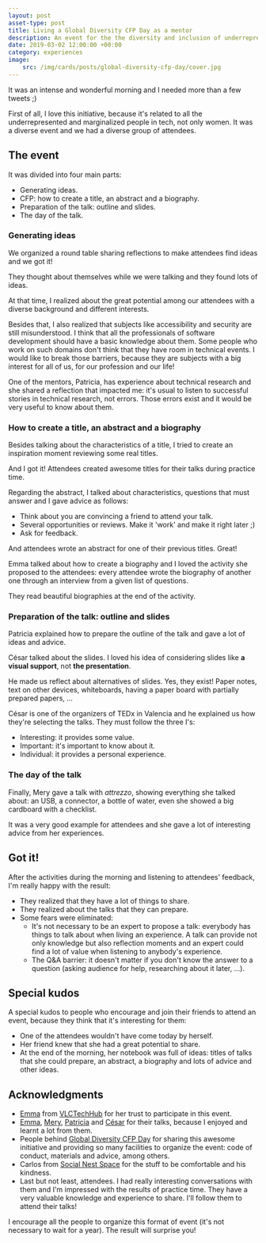 ```yaml
---
layout: post
asset-type: post
title: Living a Global Diversity CFP Day as a mentor
description: An event for the the diversity and inclusion of underrepresented and marginalized people in tech
date: 2019-03-02 12:00:00 +00:00
category: experiences
image:
    src: /img/cards/posts/global-diversity-cfp-day/cover.jpg
---
```


It was an intense and wonderful morning and I needed more than a few tweets ;)

First of all, I love this initiative, because it's related to all the underrepresented and marginalized people in tech, not only women. It was a diverse event and we had a diverse group of attendees.

## The event

It was divided into four main parts:

* Generating ideas.
* CFP: how to create a title, an abstract and a biography.
* Preparation of the talk: outline and slides.
* The day of the talk.

### Generating ideas

We organized a round table sharing reflections to make attendees find ideas and we got it!

They thought about themselves while we were talking and they found lots of ideas.

At that time, I realized about the great potential among our attendees with a diverse background and different interests. 

Besides that, I also realized that subjects like accessibility and security are still misunderstood. I think that all the professionals of software development should have a basic knowledge about them. Some people who work on such domains don't think that they have room in technical events. I would like to break those barriers, because they are subjects with a big interest for all of us, for our profession and our life!

One of the mentors, Patricia, has experience about technical research and she shared a reflection that impacted me: it's usual to listen to successful stories in technical research, not errors. Those errors exist and it would be very useful to know about them.

### How to create a title, an abstract and a biography

Besides talking about the characteristics of a title, I tried to create an inspiration moment reviewing some real titles. 

And I got it! Attendees created awesome titles for their talks during practice time.

Regarding the abstract, I talked about characteristics, questions that must answer and I gave advice as follows:

* Think about you are convincing a friend to attend your talk.
* Several opportunities or reviews. Make it 'work' and make it right later ;)
* Ask for feedback.

And attendees wrote an abstract for one of their previous titles. Great!

Emma talked about how to create a biography and I loved the activity she proposed to the attendees: every attendee wrote the biography of another one through an interview from a given list of questions. 

They read beautiful biographies at the end of the activity.

### Preparation of the talk: outline and slides

Patricia explained how to prepare the outline of the talk and gave a lot of ideas and advice.

César talked about the slides. I loved his idea of considering slides like **a visual support**, not **the presentation**. 

He made us reflect about alternatives of slides. Yes, they exist! Paper notes, text on other devices, whiteboards, having a paper board with partially prepared papers, ...

César is one of the organizers of TEDx in Valencia and he explained us how they're selecting the talks. They must follow the three I's:

* Interesting: it provides some value.
* Important: it's important to know about it.
* Individual: it provides a personal experience.

### The day of the talk

Finally, Mery gave a talk with _attrezzo_, showing everything she talked about: an USB, a connector, a bottle of water, even she showed a big cardboard with a checklist. 

It was a very good example for attendees and she gave a lot of interesting advice from her experiences.

## Got it!

After the activities during the morning and listening to attendees' feedback, I'm really happy with the result:

* They realized that they have a lot of things to share.
* They realized about the talks that they can prepare.
* Some fears were eliminated:
    * It's not necessary to be an expert to propose a talk: everybody has things to talk about when living an experience. A talk can provide not only knowledge but also reflection moments and an expert could find a lot of value when listening to anybody's experience.
    * The Q&A barrier: it doesn't matter if you don't know the answer to a question (asking audience for help, researching about it later, ...).

## Special kudos

A special kudos to people who encourage and join their friends to attend an event, because they think that it's interesting for them:

* One of the attendees wouldn't have come today by herself.
* Her friend knew that she had a great potential to share.
* At the end of the morning, her notebook was full of ideas: titles of talks that she could prepare, an abstract, a biography and lots of advice and other ideas.

## Acknowledgments

* [Emma](https://twitter.com/hell03610) from [VLCTechHub](https://twitter.com/VLCTechHub) for her trust to participate in this event.
* [Emma](https://twitter.com/hell03610), [Mery](https://twitter.com/nyan_dev), [Patricia](https://twitter.com/patrypons) and [César](https://twitter.com/interruptme) for their talks, because I enjoyed and learnt a lot from them.
* People behind [Global Diversity CFP Day](https://twitter.com/gdcfpday) for sharing this awesome initiative and providing so many facilities to organize the event: code of conduct, materials and advice, among others.
* Carlos from [Social Nest Space](http://thenestspace.org) for the stuff to be comfortable and his kindness.
* Last but not least, attendees. I had really interesting conversations with them and I'm impressed with the results of practice time. They have a very valuable knowledge and experience to share. I'll follow them to attend their talks!

I encourage all the people to organize this format of event (it's not necessary to wait for a year). The result will surprise you!
